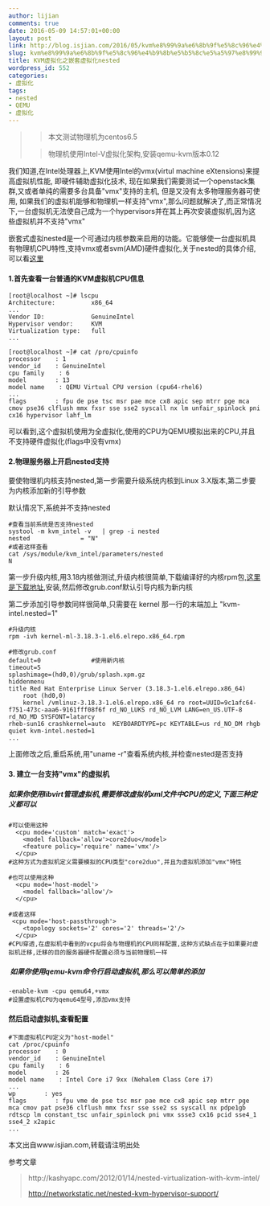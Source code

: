 ```yaml
---
author: lijian
comments: true
date: 2016-05-09 14:57:01+00:00
layout: post
link: http://blog.isjian.com/2016/05/kvm%e8%99%9a%e6%8b%9f%e5%8c%96%e4%b9%8b%e5%b5%8c%e5%a5%97%e8%99%9a%e6%8b%9f%e5%8c%96nested/
slug: kvm%e8%99%9a%e6%8b%9f%e5%8c%96%e4%b9%8b%e5%b5%8c%e5%a5%97%e8%99%9a%e6%8b%9f%e5%8c%96nested
title: KVM虚拟化之嵌套虚拟化nested
wordpress_id: 552
categories:
- 虚拟化
tags:
- nested
- QEMU
- 虚拟化
---
```


<blockquote>

> 
> 本文测试物理机为centos6.5
> 
> 

> 
> 物理机使用Intel-V虚拟化架构,安装qemu-kvm版本0.12
> 
> 
</blockquote>




<!-- more -->




我们知道,在Intel处理器上,KVM使用Intel的vmx(virtul machine eXtensions)来提高虚拟机性能, 即硬件辅助虚拟化技术, 现在如果我们需要测试一个openstack集群,又或者单纯的需要多台具备"vmx"支持的主机, 但是又没有太多物理服务器可使用, 如果我们的虚拟机能够和物理机一样支持"vmx",那么问题就解决了,而正常情况下,一台虚拟机无法使自己成为一个hypervisors并在其上再次安装虚拟机,因为这些虚拟机并不支持"vmx"




嵌套式虚拟nested是一个可通过内核参数来启用的功能。它能够使一台虚拟机具有物理机CPU特性,支持vmx或者svm(AMD)硬件虚拟化,关于nested的具体介绍,可以看[这里](https://www.kernel.org/doc/Documentation/virtual/kvm/nested-vmx.txt)





#### 1.首先查看一台普通的KVM虚拟机CPU信息



    
    [root@localhost ~]# lscpu 
    Architecture:          x86_64
    ...
    Vendor ID:             GenuineIntel
    Hypervisor vendor:     KVM
    Virtualization type:   full
    ...
    
    [root@localhost ~]# cat /pro/cpuinfo
    processor    : 1
    vendor_id    : GenuineIntel
    cpu family    : 6
    model        : 13
    model name    : QEMU Virtual CPU version (cpu64-rhel6)
    ...
    flags        : fpu de pse tsc msr pae mce cx8 apic sep mtrr pge mca cmov pse36 clflush mmx fxsr sse sse2 syscall nx lm unfair_spinlock pni cx16 hypervisor lahf_lm




可以看到,这个虚拟机使用为全虚拟化,使用的CPU为QEMU模拟出来的CPU,并且不支持硬件虚拟化(flags中没有vmx)





#### 2.物理服务器上开启nested支持


要使物理机内核支持nested,第一步需要升级系统内核到Linux 3.X版本,第二步要为内核添加新的引导参数

默认情况下,系统并不支持nested

    
    #查看当前系统是否支持nested
    systool -m kvm_intel -v   | grep -i nested
    nested              = "N"
    #或者这样查看
    cat /sys/module/kvm_intel/parameters/nested 
    N




第一步升级内核,用3.18内核做测试,升级内核很简单,下载编译好的内核rpm包,[这里是下载地址](http://mirrors.neterra.net/elrepo/kernel/el6/x86_64/RPMS/),安装,然后修改grub.conf默认引导内核为新内核




第二步添加引导参数同样很简单,只需要在 kernel 那一行的末端加上 "kvm-intel.nested=1"




    
    #升级内核
    rpm -ivh kernel-ml-3.18.3-1.el6.elrepo.x86_64.rpm
    
    #修改grub.conf
    default=0              #使用新内核
    timeout=5
    splashimage=(hd0,0)/grub/splash.xpm.gz
    hiddenmenu
    title Red Hat Enterprise Linux Server (3.18.3-1.el6.elrepo.x86_64)
        root (hd0,0)
        kernel /vmlinuz-3.18.3-1.el6.elrepo.x86_64 ro root=UUID=9c1afc64-f751-473c-aaa6-9161fff08f6f rd_NO_LUKS rd_NO_LVM LANG=en_US.UTF-8 rd_NO_MD SYSFONT=latarcy
    rheb-sun16 crashkernel=auto  KEYBOARDTYPE=pc KEYTABLE=us rd_NO_DM rhgb quiet kvm-intel.nested=1
    ...


上面修改之后,重启系统,用"uname -r"查看系统内核,并检查nested是否支持


#### 3. 建立一台支持"vmx"的虚拟机




##### 如果你使用libvirt管理虚拟机,需要修改虚拟机xml文件中CPU的定义,下面三种定义都可以



    
    #可以使用这种
      <cpu mode='custom' match='exact'>
        <model fallback='allow'>core2duo</model>
        <feature policy='require' name='vmx'/>
      </cpu>
    #这种方式为虚拟机定义需要模拟的CPU类型"core2duo",并且为虚拟机添加"vmx"特性
    
    #也可以使用这种
      <cpu mode='host-model'>
        <model fallback='allow'/>
      </cpu>
    
    #或者这样
     <cpu mode='host-passthrough'>
        <topology sockets='2' cores='2' threads='2'/>
      </cpu>
    #CPU穿透,在虚拟机中看到的vcpu将会与物理机的CPU同样配置,这种方式缺点在于如果要对虚拟机迁移,迁移的目的服务器硬件配置必须与当前物理机一样




#####  如果你使用qemu-kvm命令行启动虚拟机,那么可以简单的添加



    
    -enable-kvm -cpu qemu64,+vmx
    #设置虚拟机CPU为qemu64型号,添加vmx支持




#### 然后启动虚拟机,查看配置



    
    #下面虚拟机CPU定义为"host-model"
    cat /proc/cpuinfo 
    processor    : 0
    vendor_id    : GenuineIntel
    cpu family    : 6
    model        : 26
    model name    : Intel Core i7 9xx (Nehalem Class Core i7)
    ...
    wp        : yes
    flags        : fpu vme de pse tsc msr pae mce cx8 apic sep mtrr pge mca cmov pat pse36 clflush mmx fxsr sse sse2 ss syscall nx pdpe1gb rdtscp lm constant_tsc unfair_spinlock pni vmx ssse3 cx16 pcid sse4_1 sse4_2 x2apic
    ...


本文出自www.isjian.com,转载请注明出处

参考文章


<blockquote>http://kashyapc.com/2012/01/14/nested-virtualization-with-kvm-intel/

http://networkstatic.net/nested-kvm-hypervisor-support/</blockquote>



